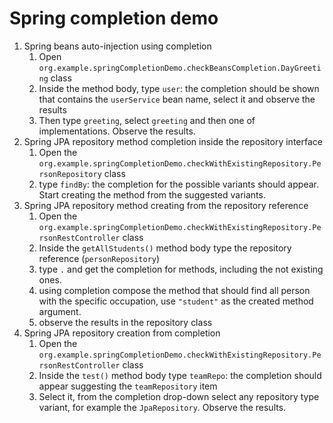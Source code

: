 # Spring completion demo

1. Spring beans auto-injection using completion
    1. Open `org.example.springCompletionDemo.checkBeansCompletion.DayGreeting` class
    2. Inside the method body, type `user`:
       the completion should be shown that contains the `userService` bean name, select it and observe the results
    3. Then type `greeting`, select `greeting` and then one of implementations. Observe the results.
2. Spring JPA repository method completion inside the repository interface
    1. Open the `org.example.springCompletionDemo.checkWithExistingRepository.PersonRepository` class
    2. type `findBy`:
        the completion for the possible variants should appear. Start creating the method from the suggested variants.
3. Spring JPA repository method creating from the repository reference
    1. Open the `org.example.springCompletionDemo.checkWithExistingRepository.PersonRestController` class
    2. Inside the `getAllStudents()` method body type the repository reference (`personRepository`) 
    3. type `.` and get the completion for methods, including the not existing ones.
    4. using completion compose the method that should find all person with the specific occupation, 
       use `"student"` as the created method argument.
    5. observe the results in the repository class
4. Spring JPA repository creation from completion
    1. Open the `org.example.springCompletionDemo.checkWithExistingRepository.PersonRestController` class
    2. Inside the `test()` method body type `teamRepo`:
       the completion should appear suggesting the `teamRepository` item
    3. Select it, from the completion drop-down select any repository type variant, for example the
       `JpaRepository`. Observe the results.